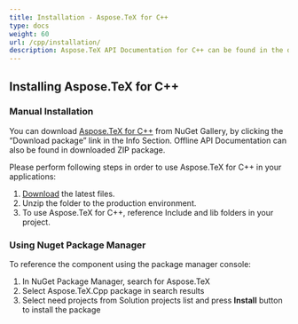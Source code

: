 ```yaml
---
title: Installation - Aspose.TeX for C++
type: docs
weight: 60
url: /cpp/installation/
description: Aspose.TeX API Documentation for C++ can be found in the downloaded ZIP package or gotten from NuGet Gallery, by clicking the “Download package”.
---
```


## **Installing Aspose.TeX for C++**
### **Manual Installation**
You can download [Aspose.TeX for C++](https://www.nuget.org/packages/Aspose.TeX.Cpp) from NuGet Gallery, by clicking the “Download package” link in the Info Section. Offline API Documentation can also be found in downloaded ZIP package.

Please perform following steps in order to use Aspose.TeX for C++ in your applications:

1. [Download](https://www.nuget.org/packages/Aspose.TeX.Cpp) the latest files.
1. Unzip the folder to the production environment.
1. To use Aspose.TeX for C++, reference Include and lib folders in your project.

### **Using Nuget Package Manager**
To reference the component using the package manager console:

1. In NuGet Package Manager, search for Aspose.TeX
1. Select Aspose.TeX.Cpp package in search results
1. Select need projects from Solution projects list and press **Install** button to install the package

